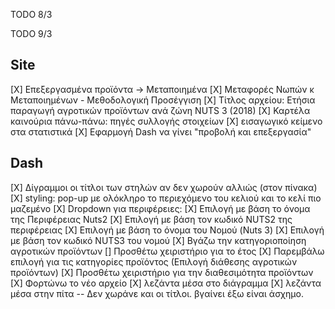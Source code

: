 TODO 8/3


TODO 9/3

## Site
[X] Επεξεργασμένα προϊόντα -> Μεταποιημένα
[X] Μεταφορές Νωπών κ Μεταποιημένων - Μεθοδολογική Προσέγγιση
[X] Τίτλος αρχείου: Ετήσια παραγωγή αγροτικών προϊόντων ανά ζώνη NUTS 3 (2018)
[X] Καρτέλα καινούρια πάνω-πάνω: πηγές συλλογής στοιχείων
[X] εισαγωγικό κείμενο στα στατιστικά
[X] Εφαρμογή Dash να γίνει "προβολή και επεξεργασία"

## Dash
[Χ] Δίγραμμοι οι τίτλοι των στηλών αν δεν χωρούν αλλιώς (στον πίνακα)
[Χ] styling: pop-up με ολόκληρο το περιεχόμενο του κελιού και το κελί πιο μαζεμένο
[Χ] Dropdown για περιφέρειες:
    [Χ] Επιλογή με βάση το όνομα της Περιφέρειας Nuts2
    [Χ] Επιλογή με βάση τον κωδικό NUTS2 της περιφέρειας
    [Χ] Επιλογή με βάση το όνομα του Νομού (Nuts 3)
    [Χ] Επιλογή με βάση τον κωδικό NUTS3 του νομού
[X] Βγάζω την κατηγοριοποίηση αγροτικών προϊόντων
[] Προσθέτω χειριστήριο για το έτος
[Χ] Παρεμβάλω επιλογή για τις κατηγορίες προϊόντος (Επιλογή διάθεσης αγροτικών προϊόντων)
[Χ] Προσθέτω χειριστήριο για την διαθεσιμότητα προϊόντων
[Χ] Φορτώνω το νέο αρχείο
[X] λεζάντα μέσα στο διάγραμμα
[X] λεζάντα μέσα στην πίτα -- Δεν χωράνε και οι τίτλοι. βγαίνει έξω είναι άσχημο.


